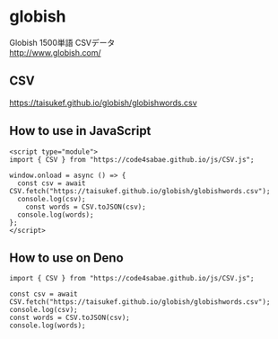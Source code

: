 # globish
Globish 1500単語 CSVデータ  
http://www.globish.com/  

## CSV
https://taisukef.github.io/globish/globishwords.csv
 
## How to use in JavaScript
```
<script type="module">
import { CSV } from "https://code4sabae.github.io/js/CSV.js";
 
window.onload = async () => {
  const csv = await CSV.fetch("https://taisukef.github.io/globish/globishwords.csv");
  console.log(csv);
 	const words = CSV.toJSON(csv);
  console.log(words);
};
</script>
```

## How to use on Deno
```
import { CSV } from "https://code4sabae.github.io/js/CSV.js";
 
const csv = await CSV.fetch("https://taisukef.github.io/globish/globishwords.csv");
console.log(csv);
const words = CSV.toJSON(csv);
console.log(words);
```
